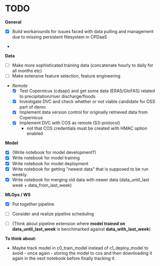 # TODO

**General**
- [x] Build workarounds for issues faced with data pulling and management due to missing persistent filesystem in CPDaaS
- 

**Data**
- [ ] Make more sophisticated training data (concatenate hourly to daily for all months etc)
- [ ] Make extensive feature selection, feature engineering
- *Remote*
    - [x] Test Copernicus (cdsapi) and get some data (ERA5/GloFAS) related to precipitation/river discharge/floods
    - [x] Investigate DVC and check whether or not viable candidate for OSS part of demo
    - [x] Implement data version control for originally retrieved data from Copernicus 
    - [x] Implement DVC with COS as remote (S3-protocol)
        - not that COS credentials must be created with HMAC option enabled

**Model**
- [x] (Write notebook for model development?)
- [x] Write notebook for model training
- [x] Write notebook for model deployment
- [x] Write notebook for getting "newest data" that is supposed to be run weekly.
- [x] Write notebook for merging old data with newer data (data_until_last week + data_from_last_week)

**MLOps / WS**
- [x] Put together pipeline
- [ ] Consider and realize pipeline scheduling
- [ ] (Think about pipeline extension where **model trained on data_until_last_week** is benchmarked against **data_with_last_week**)



**To think about:**

- Maybe track model in c0_train_model instead of c1_deploy_model to avoid - once again - storing the model to cos and then downloading it again in the next notebook before finally tracking it.

